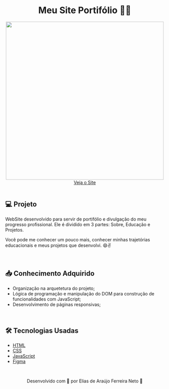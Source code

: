 <h1 align="center">Meu Site Portifólio 👨‍🚀</h1>

<div align="center">
  <img width="500px" src="./Assets/projectTagD/myWebSite.gif">
</div>

<div align="center">
  <a href="https://elias-neto.github.io/MyWebSite/html/index.html">Veja o Site</a>
</div>

<br>

## 💻 Projeto

WebSite desenvolvido para servir de portifólio e divulgação do meu progresso profissional. Ele é dividido em 3 partes: Sobre, Educação
e Projetos. 

Você pode me conhecer um pouco mais, conhecer minhas trajetórias educacionais e meus projetos que desenvolvi. 😄✌

<br>

## 📥 Conhecimento Adquirido 

- Organização na arquetetura do projeto;
- Lógica de programação e manipulação do DOM para construção de funcionalidades com JavaScript;
- Desenvolvimento de páginas responsivas;

<br>

## 🛠 Tecnologias Usadas

- [HTML](https://www.w3schools.com/html/)
- [CSS](https://www.w3schools.com/css/)
- [JavaScript](https://www.w3schools.com/js/)
- [Figma](https://www.figma.com/design/)

<br>

<p align="center"> Desenvolvido com 💙 por Elias de Araújo Ferreira Neto 👋 <p>
